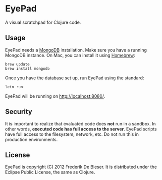 EyePad
======

A visual scratchpad for Clojure code.

Usage
-----
EyePad needs a [MongoDB](http://www.mongodb.org/) installation. Make sure you have a running MongoDB instance. On Mac, you can install it using [Homebrew](http://mxcl.github.com/homebrew/):

    brew update
    brew install mongodb 

Once you have the database set up, run EyePad using the standard:

    lein run


EyePad will be running on [http://localhost:8080/](http://localhost:8080/).

Security
--------
It is important to realize that evaluated code does **not** run in a sandbox. In other words, **executed code has full access to the server**. EyePad scripts have full access to the filesystem, network, etc. Do not run this in production environments.

License
-------
EyePad is copyright (C) 2012 Frederik De Bleser. It is distributed under the Eclipse Public License, the same as Clojure.


